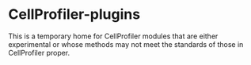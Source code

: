CellProfiler-plugins
====================

This is a temporary home for CellProfiler modules that are either experimental or whose methods may not meet the standards of those in CellProfiler proper.